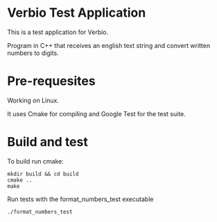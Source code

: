 # Verbio Test Application

This is a test application for Verbio.

Program in C++ that receives an english text string and convert written numbers to digits.


# Pre-requesites

Working on Linux. 

It uses Cmake for compiling and Google Test for the test suite.


# Build and test

To build run cmake:

```
mkdir build && cd build
cmake ..
make
```

Run tests with the format_numbers_test executable

```
./format_numbers_test
```

